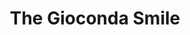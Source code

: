 ---
title: The Gioconda Smile
year: 1956
opening_date: 1956-02-01
closing_date: 1956-02-11
layout: productions
featured_image: 
image_caption:
image_credit:
playbill: 
category: 
Theatre: Theatre Jacksonville
Venue: Little Theatre
cast:
  Clara: Alice Wise
  Doris Mead: Joan Pomeroy
  Dr. Libbard: Richard Fallon
  General Spence: Jack Evans
  Henry Hutton: Harry Richard
  Janet Spence: Marion Conner
  Maid: Sue Henderson
  Nurse Braddock: Anne Rogers
  Warder: Thomas O'Hagan
crew:
  Assistant Director: Rose Forney
  Construction and painting:
    - Frank Ridge
    - Bob Kornegay
    - Joan Pomeroy
    - Mel Barnert
    - Abbey Fink
    - Carolita Rhoads
    - Budd Porter
    - Larry Zell
    - Margaret Burt
    - Bill West
    - Nat Nunn
    - Elaine Barnert
    - Alice Wise
    - Jerry Kiesel
    - Paul Mandel
    - Rose Forney
    - Happy Gift
    - Peggy Gift
    - Bill Tuggle
    - Dick Kaszner
    - Esther Barnes
  Curtain: L.J. (Happy) Gift
  Director: Richard G. Fallon
  Light Controls: Bob Kornegay
  Make-up Assistant:
    - Polly Clendening
    - Peggy Gift
    - Chic Evans
    - Jane Porter
    - Millie Barnert
    - Beverly Fink
  Make-up Chairman: Mattie Godwin
  Properties Assistant: 
    - Mary Lee Roland
    - Alice Wise
  Properties Chairman: 
    - Frank Ridge
    - Carolita Rhoads
  Setting and Technical Direction: George A. Ramsey, Jr.
  Sound and Music: Natt Nunn
  Stage Manager: Abbey Fink
  Wardrobe Assistant:
    - Emily Parrish
    - Winifred Horn
    - Sue Fallon
    - Jan Arinson
    - Margaret Burt
    - Liz Whiteman
  Wardrobe Chairman: Leone Thurston
orchestra:
external_links:
---